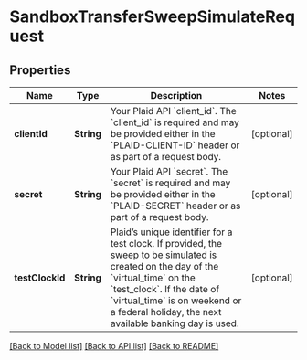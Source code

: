 # SandboxTransferSweepSimulateRequest

## Properties
Name | Type | Description | Notes
------------ | ------------- | ------------- | -------------
**clientId** | **String** | Your Plaid API &#x60;client_id&#x60;. The &#x60;client_id&#x60; is required and may be provided either in the &#x60;PLAID-CLIENT-ID&#x60; header or as part of a request body. | [optional] 
**secret** | **String** | Your Plaid API &#x60;secret&#x60;. The &#x60;secret&#x60; is required and may be provided either in the &#x60;PLAID-SECRET&#x60; header or as part of a request body. | [optional] 
**testClockId** | **String** | Plaid’s unique identifier for a test clock. If provided, the sweep to be simulated is created on the day of the &#x60;virtual_time&#x60; on the &#x60;test_clock&#x60;. If the date of &#x60;virtual_time&#x60; is on weekend or a federal holiday, the next available banking day is used. | [optional] 

[[Back to Model list]](../README.md#documentation-for-models) [[Back to API list]](../README.md#documentation-for-api-endpoints) [[Back to README]](../README.md)



